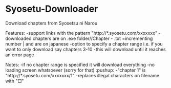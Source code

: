 # Syosetu-Downloader
Download chapters from Syosetsu ni Narou

Features:
-support links with the pattern "http://*.syosetu.com/xxxxxxx"
-downloaded chapters are on .exe folder/<novel name>/Chapter <num> - <chapter name>.txt <num>=incrementing number | <novel name> and <chapter name> are on japanese
-option to specify a chapter range i.e. if you want to only download say chapters 3-10
-this will download until it reaches an error page

Notes:
-if no chapter range is specified it will download everything
-no loading screen whatsoever (sorry for that) :pushup:
-"chapter 1" is "http://*.syosetu.com/xxxxxxx/1"
-replaces illegal characters on filename with "□"
